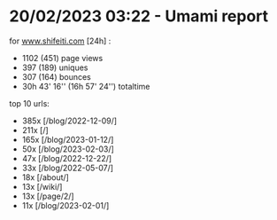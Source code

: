 # 20/02/2023 03:22 - Umami report
for www.shifeiti.com [24h] :

 - 1102 (451) page views
 - 397 (189) uniques
 - 307 (164) bounces
 - 30h 43' 16'' (16h 57' 24'') totaltime


top 10 urls:
 - 385x [/blog/2022-12-09/]
 - 211x [/]
 - 165x [/blog/2023-01-12/]
 - 50x [/blog/2023-02-03/]
 - 47x [/blog/2022-12-22/]
 - 33x [/blog/2022-05-07/]
 - 18x [/about/]
 - 13x [/wiki/]
 - 13x [/page/2/]
 - 11x [/blog/2023-02-01/]


